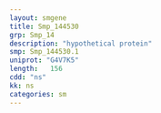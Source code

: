 ```yaml
---
layout: smgene
title: Smp_144530
grp: Smp_14
description: "hypothetical protein"
smp: Smp_144530.1
uniprot: "G4V7K5"
length:   156
cdd: "ns"
kk: ns
categories: sm
---
```

